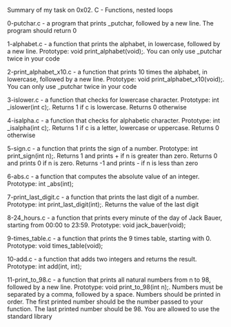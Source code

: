 Summary of my task on 0x02. C - Functions, nested loops

0-putchar.c - a program that prints _putchar, followed by a new line. The program should return 0

1-alphabet.c - a function that prints the alphabet, in lowercase, followed by a new line. Prototype: void print_alphabet(void);. You can only use _putchar twice in your code

2-print_alphabet_x10.c - a function that prints 10 times the alphabet, in lowercase, followed by a new line. Prototype: void print_alphabet_x10(void);. You can only use _putchar twice in your code

3-islower.c - a function that checks for lowercase character. Prototype: int _islower(int c);. Returns 1 if c is lowercase. Returns 0 otherwise

4-isalpha.c - a function that checks for alphabetic character. Prototype: int _isalpha(int c);. Returns 1 if c is a letter, lowercase or uppercase. Returns 0 otherwise

5-sign.c - a function that prints the sign of a number. Prototype: int print_sign(int n);. Returns 1 and prints + if n is greater than zero. Returns 0 and prints 0 if n is zero. Returns -1 and prints - if n is less than zero

6-abs.c - a function that computes the absolute value of an integer. Prototype: int _abs(int); 

7-print_last_digit.c - a function that prints the last digit of a number. Prototype: int print_last_digit(int);. Returns the value of the last digit 

8-24_hours.c - a function that prints every minute of the day of Jack Bauer, starting from 00:00 to 23:59. Prototype: void jack_bauer(void);

9-times_table.c - a function that prints the 9 times table, starting with 0. Prototype: void times_table(void); 

10-add.c - a function that adds two integers and returns the result. Prototype: int add(int, int);

11-print_to_98.c - a function that prints all natural numbers from n to 98, followed by a new line. Prototype: void print_to_98(int n);. Numbers must be separated by a comma, followed by a space. Numbers should be printed in order. The first printed number should be the number passed to your function. The last printed number should be 98. You are allowed to use the standard library


